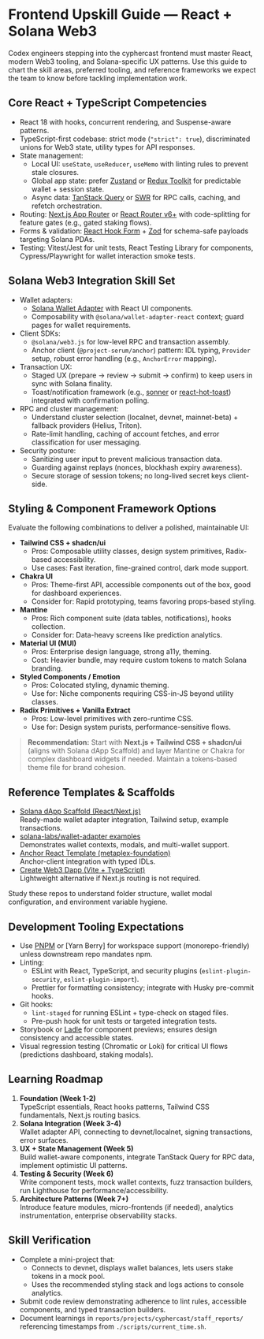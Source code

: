 # Frontend Upskill Guide — React + Solana Web3

Codex engineers stepping into the cyphercast frontend must master React, modern Web3 tooling, and Solana-specific UX patterns. Use this guide to chart the skill areas, preferred tooling, and reference frameworks we expect the team to know before tackling implementation work.

## Core React + TypeScript Competencies

- React 18 with hooks, concurrent rendering, and Suspense-aware patterns.
- TypeScript-first codebase: strict mode (`"strict": true`), discriminated unions for Web3 state, utility types for API responses.
- State management:
  - Local UI: `useState`, `useReducer`, `useMemo` with linting rules to prevent stale closures.
  - Global app state: prefer [Zustand](https://github.com/pmndrs/zustand) or [Redux Toolkit](https://redux-toolkit.js.org/) for predictable wallet + session state.
  - Async data: [TanStack Query](https://tanstack.com/query/latest) or [SWR](https://swr.vercel.app/) for RPC calls, caching, and refetch orchestration.
- Routing: [Next.js App Router](https://nextjs.org/docs/app) or [React Router v6+](https://reactrouter.com/) with code-splitting for feature gates (e.g., gated staking flows).
- Forms & validation: [React Hook Form](https://react-hook-form.com/) + [Zod](https://zod.dev/) for schema-safe payloads targeting Solana PDAs.
- Testing: Vitest/Jest for unit tests, React Testing Library for components, Cypress/Playwright for wallet interaction smoke tests.

## Solana Web3 Integration Skill Set

- Wallet adapters:
  - [Solana Wallet Adapter](https://github.com/solana-labs/wallet-adapter) with React UI components.
  - Composability with `@solana/wallet-adapter-react` context; guard pages for wallet requirements.
- Client SDKs:
  - `@solana/web3.js` for low-level RPC and transaction assembly.
  - Anchor client (`@project-serum/anchor`) pattern: IDL typing, `Provider` setup, robust error handling (e.g., `AnchorError` mapping).
- Transaction UX:
  - Staged UX (prepare → review → submit → confirm) to keep users in sync with Solana finality.
  - Toast/notification framework (e.g., [sonner](https://sonner.emilkowal.ski/) or [react-hot-toast](https://react-hot-toast.com/)) integrated with confirmation polling.
- RPC and cluster management:
  - Understand cluster selection (localnet, devnet, mainnet-beta) + fallback providers (Helius, Triton).
  - Rate-limit handling, caching of account fetches, and error classification for user messaging.
- Security posture:
  - Sanitizing user input to prevent malicious transaction data.
  - Guarding against replays (nonces, blockhash expiry awareness).
  - Secure storage of session tokens; no long-lived secret keys client-side.

## Styling & Component Framework Options

Evaluate the following combinations to deliver a polished, maintainable UI:

- **Tailwind CSS + shadcn/ui**  
  - Pros: Composable utility classes, design system primitives, Radix-based accessibility.  
  - Use cases: Fast iteration, fine-grained control, dark mode support.
- **Chakra UI**  
  - Pros: Theme-first API, accessible components out of the box, good for dashboard experiences.  
  - Consider for: Rapid prototyping, teams favoring props-based styling.
- **Mantine**  
  - Pros: Rich component suite (data tables, notifications), hooks collection.  
  - Consider for: Data-heavy screens like prediction analytics.
- **Material UI (MUI)**  
  - Pros: Enterprise design language, strong a11y, theming.  
  - Cost: Heavier bundle, may require custom tokens to match Solana branding.
- **Styled Components / Emotion**  
  - Pros: Colocated styling, dynamic theming.  
  - Use for: Niche components requiring CSS-in-JS beyond utility classes.
- **Radix Primitives + Vanilla Extract**  
  - Pros: Low-level primitives with zero-runtime CSS.  
  - Use for: Design system purists, performance-sensitive flows.

> **Recommendation:** Start with **Next.js + Tailwind CSS + shadcn/ui** (aligns with Solana dApp Scaffold) and layer Mantine or Chakra for complex dashboard widgets if needed. Maintain a tokens-based theme file for brand cohesion.

## Reference Templates & Scaffolds

- [Solana dApp Scaffold (React/Next.js)](https://github.com/solana-developers/dapp-scaffold)  
  Ready-made wallet adapter integration, Tailwind setup, example transactions.
- [solana-labs/wallet-adapter examples](https://github.com/solana-labs/wallet-adapter/tree/master/packages/example)  
  Demonstrates wallet contexts, modals, and multi-wallet support.
- [Anchor React Template (metaplex-foundation)](https://github.com/metaplex-foundation/js-examples)  
  Anchor-client integration with typed IDLs.
- [Create Web3 Dapp (Vite + TypeScript)](https://github.com/solana-developers/solana-vite-template)  
  Lightweight alternative if Next.js routing is not required.

Study these repos to understand folder structure, wallet modal configuration, and environment variable hygiene.

## Development Tooling Expectations

- Use [PNPM](https://pnpm.io/) or [Yarn Berry] for workspace support (monorepo-friendly) unless downstream repo mandates npm.
- Linting:
  - ESLint with React, TypeScript, and security plugins (`eslint-plugin-security`, `eslint-plugin-import`).
  - Prettier for formatting consistency; integrate with Husky pre-commit hooks.
- Git hooks:
  - `lint-staged` for running ESLint + type-check on staged files.
  - Pre-push hook for unit tests or targeted integration tests.
- Storybook or [Ladle](https://ladle.dev/) for component previews; ensures design consistency and accessible states.
- Visual regression testing (Chromatic or Loki) for critical UI flows (predictions dashboard, staking modals).

## Learning Roadmap

1. **Foundation (Week 1-2)**  
   TypeScript essentials, React hooks patterns, Tailwind CSS fundamentals, Next.js routing basics.
2. **Solana Integration (Week 3-4)**  
   Wallet adapter API, connecting to devnet/localnet, signing transactions, error surfaces.
3. **UX + State Management (Week 5)**  
   Build wallet-aware components, integrate TanStack Query for RPC data, implement optimistic UI patterns.
4. **Testing & Security (Week 6)**  
   Write component tests, mock wallet contexts, fuzz transaction builders, run Lighthouse for performance/accessibility.
5. **Architecture Patterns (Week 7+)**  
   Introduce feature modules, micro-frontends (if needed), analytics instrumentation, enterprise observability stacks.

## Skill Verification

- Complete a mini-project that:
  - Connects to devnet, displays wallet balances, lets users stake tokens in a mock pool.
  - Uses the recommended styling stack and logs actions to console analytics.
- Submit code review demonstrating adherence to lint rules, accessible components, and typed transaction builders.
- Document learnings in `reports/projects/cyphercast/staff_reports/` referencing timestamps from `./scripts/current_time.sh`.
